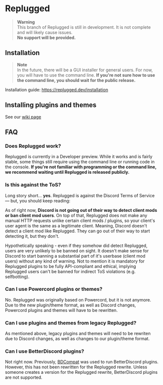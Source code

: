 # Replugged

> **Warning**  
> This branch of Replugged is still in development. It is not complete and will likely cause
> issues.  
> **No support will be provided.**

## Installation

> **Note**  
> In the future, there will be a GUI installer for general users. For now, you will have to use the
> command line. **If you're not sure how to use the command line, you should wait for the public
> release.**

Installation guide: https://replugged.dev/installation

## Installing plugins and themes

See our [wiki page](https://github.com/replugged-org/replugged/wiki/Installing-plugins-and-themes)

## FAQ

### Does Replugged work?

Replugged is currently in a Developer preview. While it works and is fairly stable, some things still require using the command line or running code in the console. **If you're not familiar with programming or the command line, we recommend waiting until Replugged is released publicly.**

### Is this against the ToS?

Long story short... **yes**. Replugged is against the Discord Terms of Service — but, you should
keep reading:

As of right now, **Discord is not going out of their way to detect client mods or ban client mod
users**. On top of that, Replugged does not make any manual HTTP requests unlike certain client mods
/ plugins, so your client's user agent is the same as a legitimate client. Meaning, Discord doesn't
detect a client mod like Replugged. They can go out of their way to start detecting it, but they
don't.

Hypothetically speaking - even if they somehow did detect Replugged, users are very unlikely to be
banned on sight. It doesn't make sense for Discord to start banning a substantial part of it's
userbase (client mod users) without any kind of warning. Not to mention it is mandatory for
Replugged plugins to be fully API-compliant and ethical, implying Replugged users can't be banned
for indirect ToS violations (e.g. selfbotting).

### Can I use Powercord plugins or themes?

No. Replugged was originally based on Powercord, but it is not anymore. Due to the new plugin/theme format, as well as Discord changes, Powercord plugins and themes will have to be rewritten.

### Can I use plugins and themes from legacy Replugged?

As mentioned above, legacy plugins and themes will need to be rewriten due to Discord changes, as well as changes to our plugin/theme format. 

### Can I use BetterDiscord plugins?

Not right now. Previously, [BDCompat](https://github.com/Juby210/bdCompat) was used to run BetterDiscord plugins. However, this has not been rewritten for the Replugged rewrite. Unless someone creates a version for the Replugged rewrite, BetterDiscord plugins are not supported.
